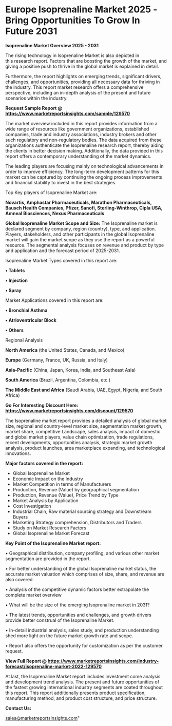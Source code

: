 # Europe Isoprenaline Market 2025 -Bring Opportunities To Grow In Future 2031

<Strong> Isoprenaline Market Overview 2025 - 2031</strong>

The rising technology in Isoprenaline Market is also depicted in this research report. Factors that are boosting the growth of the market, and giving a positive push to thrive in the global market is explained in detail.

Furthermore, the report highlights on emerging trends, significant drivers, challenges, and opportunities, providing all necessary data for thriving in the industry. This report market research offers a comprehensive perspective, including an in-depth analysis of the present and future scenarios within the industry.

<strong>Request Sample Report @ <a href=https://www.marketreportsinsights.com/sample/129570>https://www.marketreportsinsights.com/sample/129570</a></strong>

The market overview included in this report provides information from a wide range of resources like government organizations, established companies, trade and industry associations, industry brokers and other such regulatory and non-regulatory bodies. The data acquired from these organizations authenticate the Isoprenaline research report, thereby aiding the clients in better decision making. Additionally, the data provided in this report offers a contemporary understanding of the market dynamics.

The leading players are focusing mainly on technological advancements in order to improve efficiency. The long-term development patterns for this market can be captured by continuing the ongoing process improvements and financial stability to invest in the best strategies.

Top Key players of Isoprenaline Market are:

<strong>Novartis, Amphastar Pharmaceuticals, Marathon Pharmaceuticals, Bausch Health Companies, Pfizer, Sanofi, Sterling-Winthrop, Cipla USA, Amneal Biosciences, Nexus Pharmaceuticals</strong>

<strong><b>Global Isoprenaline Market Scope and Size:</b></strong>
The Isoprenaline market is declared segment by company, region (country), type, and application. Players, stakeholders, and other participants in the global Isoprenaline market will gain the market scope as they use the report as a powerful resource. The segmental analysis focuses on revenue and product by type and application and the forecast period of 2025-2031.

Isoprenaline Market Types covered in this report are:

<strong>• Tablets

• Injection

• Spray</strong>

Market Applications covered in this report are:

<strong>• Bronchial Asthma

• Atrioventricular Block

• Others</strong> 

Regional Analysis

<strong>North America</strong> (the United States, Canada, and Mexico)

<strong>Europe</strong> (Germany, France, UK, Russia, and Italy)

<strong>Asia-Pacific</strong> (China, Japan, Korea, India, and Southeast Asia)

<strong>South America</strong> (Brazil, Argentina, Colombia, etc.)

<strong>The Middle East and Africa</strong> (Saudi Arabia, UAE, Egypt, Nigeria, and South Africa)

<strong>Go For Interesting Discount Here: <a href=https://www.marketreportsinsights.com/discount/129570>https://www.marketreportsinsights.com/discount/129570</a></strong>

The Isoprenaline market report provides a detailed analysis of global market size, regional and country-level market size, segmentation market growth, market share, competitive Landscape, sales analysis, impact of domestic and global market players, value chain optimization, trade regulations, recent developments, opportunities analysis, strategic market growth analysis, product launches, area marketplace expanding, and technological innovations.

<strong><b>Major factors covered in the report:</b></strong>
<ul>
  <li>Global Isoprenaline Market </li>
  <li>Economic Impact on the Industry</li>
  <li>Market Competition in terms of Manufacturers</li>
  <li>Production, Revenue (Value) by geographical segmentation</li>
  <li>Production, Revenue (Value), Price Trend by Type</li>
  <li>Market Analysis by Application</li>
  <li>Cost Investigation</li>
  <li>Industrial Chain, Raw material sourcing strategy and Downstream Buyers</li>
  <li>Marketing Strategy comprehension, Distributors and Traders</li>
  <li>Study on Market Research Factors</li>
  <li>Global Isoprenaline Market Forecast</li>
</ul>

<strong><b>Key Point of the Isoprenaline Market report:</b></strong>

• Geographical distribution, company profiling, and various other market segmentation are provided in the report.

• For better understanding of the global Isoprenaline market status, the accurate market valuation which comprises of size, share, and revenue are also covered.

• Analysis of the competitive dynamic factors better extrapolate the complete market overview

• What will be the size of the emerging Isoprenaline market in 2031?

• The latest trends, opportunities and challenges, and growth drivers provide better construal of the Isoprenaline Market.

• In-detail industrial analysis, sales study, and production understanding shed more light on the future market growth rate and scope.

• Report also offers the opportunity for customization as per the customer request.

<strong><b>View Full Report @ <a href=https://www.marketreportsinsights.com/industry-forecast/isoprenaline-market-2022-129570>https://www.marketreportsinsights.com/industry-forecast/isoprenaline-market-2022-129570</a></b></strong>


At last, the Isoprenaline Market report includes investment come analysis and development trend analysis. The present and future opportunities of the fastest growing international industry segments are coated throughout this report. This report additionally presents product specification, manufacturing method, and product cost structure, and price structure.

<strong>Contact Us:</strong>

sales@marketreportsinsights.com"
